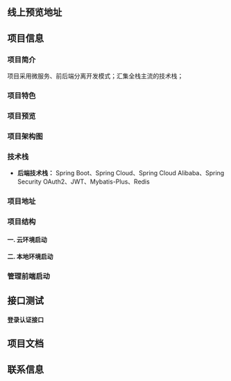 ## 线上预览地址


## 项目信息

### 项目简介


项目采用微服务、前后端分离开发模式；汇集全栈主流的技术栈；

### 项目特色

### 项目预览


### 项目架构图


### 技术栈

- **后端技术栈：** Spring Boot、Spring Cloud、Spring Cloud Alibaba、Spring Security OAuth2、JWT、Mybatis-Plus、Redis

### 项目地址

### 项目结构 


#### 一. 云环境启动


#### 二. 本地环境启动

### 管理前端启动

## 接口测试

#### 登录认证接口

## 项目文档

## 联系信息
